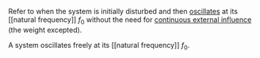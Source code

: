 Refer to when the system is initially disturbed and then [oscillates](Oscillation) at its [[natural frequency]] $f_0$ without the need for [continuous external influence](Driving%20Force) (the weight excepted).

A system oscillates freely at its [[natural frequency]] $f_0$.